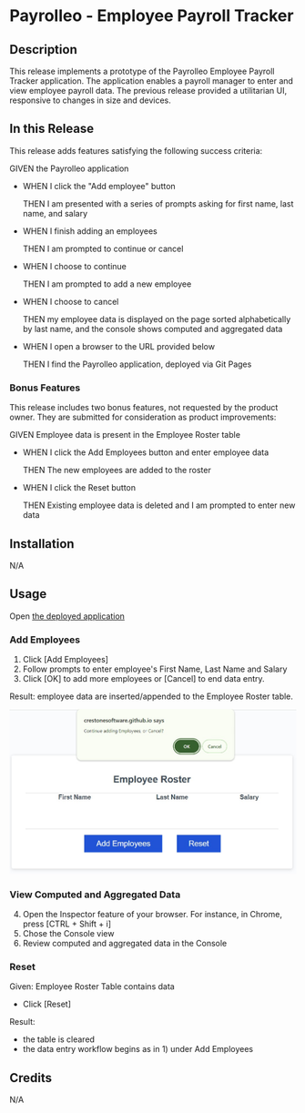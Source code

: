 # Payrolleo - Employee Payroll Tracker

## Description
This release implements a prototype of the Payrolleo Employee Payroll Tracker application. The application enables a payroll manager to enter and view employee payroll data. The previous release provided a utilitarian UI, responsive to changes in size and devices.

## In this Release
This release adds features satisfying the following success criteria:

GIVEN the Payrolleo application
- WHEN I click the "Add employee" button

  THEN I am presented with a series of prompts asking for first name, last name, and salary

- 	WHEN I finish adding an employees

	THEN I am prompted to continue or cancel

- WHEN I choose to continue

	THEN I am prompted to add a new employee

- WHEN I choose to cancel

	THEN my employee data is displayed on the page sorted alphabetically by last name, and the console shows computed and aggregated data

- WHEN I open a browser to the URL provided below

	THEN I find the Payrolleo application, deployed via Git Pages

### Bonus Features
This release includes two bonus features, not requested by the product owner. They are submitted for consideration as product improvements:

GIVEN Employee data is present in the Employee Roster table
- WHEN I click the Add Employees button and enter employee data

	THEN The new employees are added to the roster
- WHEN I click the Reset button

	THEN Existing employee data is deleted and I am prompted to enter new data

## Installation
N/A

## Usage
Open [the deployed application](https://crestonesoftware.github.io/payrolleo/)

### Add Employees
1) Click [Add Employees]
2) Follow prompts to enter employee's First Name, Last Name and Salary
3) Click [OK] to add more employees or [Cancel] to end data entry. 

Result: employee data are inserted/appended to the Employee Roster table.

![screenshot of OK/Cancel dialog](./assets/doc/images/continue-or-cancel.jpg)


### View Computed and Aggregated Data
4) Open the Inspector feature of your browser. For instance, in Chrome, press [CTRL + Shift + i]
5) Chose the Console view
6) Review computed and aggregated data in the Console

### Reset
Given: Employee Roster Table contains data
- Click [Reset]

Result: 
- the table is cleared
- the data entry workflow begins as in 1) under Add Employees


## Credits
N/A
